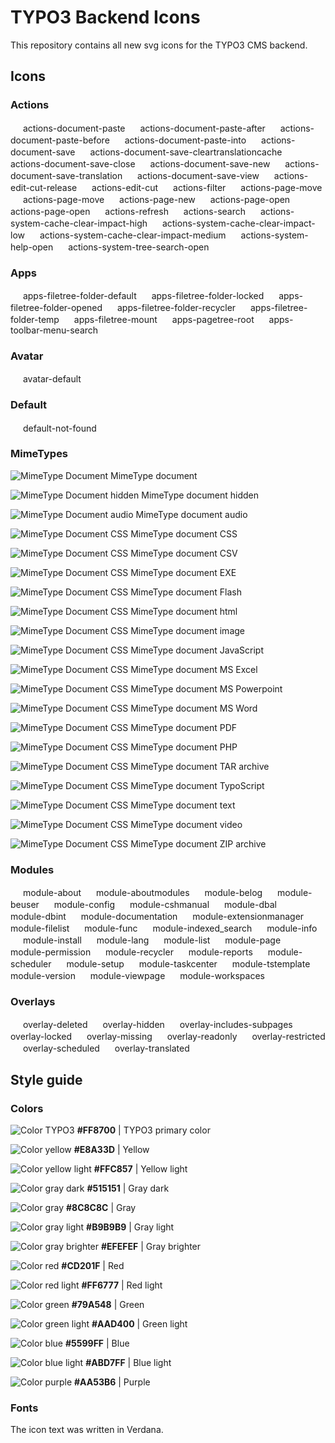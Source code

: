 # TYPO3 Backend Icons

This repository contains all new svg icons for the TYPO3 CMS backend.

## Icons

### Actions

<img src="https://rawgit.com/wmdbsystems/T3.Icons/master/src/action/actions-document-paste.svg" height="16" width="16">
actions-document-paste

<img src="https://rawgit.com/wmdbsystems/T3.Icons/master/src/action/actions-document-paste-after.svg" height="16" width="16">
actions-document-paste-after

<img src="https://rawgit.com/wmdbsystems/T3.Icons/master/src/action/actions-document-paste-before.svg" height="16" width="16">
actions-document-paste-before

<img src="https://rawgit.com/wmdbsystems/T3.Icons/master/src/action/actions-document-paste-into.svg" height="16" width="16">
actions-document-paste-into

<img src="https://rawgit.com/wmdbsystems/T3.Icons/master/src/action/actions-document-save.svg" height="16" width="16">
actions-document-save

<img src="https://rawgit.com/wmdbsystems/T3.Icons/master/src/action/actions-document-save-cleartranslationcache.svg" height="16" width="16">
actions-document-save-cleartranslationcache

<img src="https://rawgit.com/wmdbsystems/T3.Icons/master/src/action/actions-document-save-close.svg" height="16" width="16">
actions-document-save-close

<img src="https://rawgit.com/wmdbsystems/T3.Icons/master/src/action/actions-document-save-new.svg" height="16" width="16">
actions-document-save-new

<img src="https://rawgit.com/wmdbsystems/T3.Icons/master/src/action/actions-document-save-translation.svg" height="16" width="16">
actions-document-save-translation

<img src="https://rawgit.com/wmdbsystems/T3.Icons/master/src/action/actions-document-save-view.svg" height="16" width="16">
actions-document-save-view

<img src="https://rawgit.com/wmdbsystems/T3.Icons/master/src/action/actions-edit-cut-release.svg" height="16" width="16">
actions-edit-cut-release

<img src="https://rawgit.com/wmdbsystems/T3.Icons/master/src/action/actions-edit-cut.svg" height="16" width="16">
actions-edit-cut

<img src="https://rawgit.com/wmdbsystems/T3.Icons/master/src/action/actions-filter.svg" height="16" width="16">
actions-filter

<img src="https://rawgit.com/wmdbsystems/T3.Icons/master/src/action/actions-page-move.svg" height="16" width="16">
actions-page-move

<img src="https://rawgit.com/wmdbsystems/T3.Icons/master/src/action/actions-page-move.svg" height="16" width="16">
actions-page-move

<img src="https://rawgit.com/wmdbsystems/T3.Icons/master/src/action/actions-page-new.svg" height="16" width="16">
actions-page-new

<img src="https://rawgit.com/wmdbsystems/T3.Icons/master/src/action/actions-page-open.svg" height="16" width="16">
actions-page-open

<img src="https://rawgit.com/wmdbsystems/T3.Icons/master/src/action/actions-page-open.svg" height="16" width="16">
actions-page-open

<img src="https://rawgit.com/wmdbsystems/T3.Icons/master/src/action/actions-refresh.svg" height="16" width="16">
actions-refresh

<img src="https://rawgit.com/wmdbsystems/T3.Icons/master/src/action/actions-search.svg" height="16" width="16">
actions-search

<img src="https://rawgit.com/wmdbsystems/T3.Icons/master/src/action/actions-system-cache-clear-impact-high.svg" height="16" width="16">
actions-system-cache-clear-impact-high

<img src="https://rawgit.com/wmdbsystems/T3.Icons/master/src/action/actions-system-cache-clear-impact-low.svg" height="16" width="16">
actions-system-cache-clear-impact-low

<img src="https://rawgit.com/wmdbsystems/T3.Icons/master/src/action/actions-system-cache-clear-impact-medium.svg" height="16" width="16">
actions-system-cache-clear-impact-medium

<img src="https://rawgit.com/wmdbsystems/T3.Icons/master/src/action/actions-system-help-open.svg" height="16" width="16">
actions-system-help-open

<img src="https://rawgit.com/wmdbsystems/T3.Icons/master/src/action/actions-system-tree-search-open.svg" height="16" width="16">
actions-system-tree-search-open


### Apps

<img src="https://rawgit.com/wmdbsystems/T3.Icons/master/src/app/apps-filetree-folder-default.svg" height="16" width="16">
apps-filetree-folder-default

<img src="https://rawgit.com/wmdbsystems/T3.Icons/master/src/app/apps-filetree-folder-locked.svg" height="16" width="16">
apps-filetree-folder-locked

<img src="https://rawgit.com/wmdbsystems/T3.Icons/master/src/app/apps-filetree-folder-opened.svg" height="16" width="16">
apps-filetree-folder-opened

<img src="https://rawgit.com/wmdbsystems/T3.Icons/master/src/app/apps-filetree-folder-recycler.svg" height="16" width="16">
apps-filetree-folder-recycler

<img src="https://rawgit.com/wmdbsystems/T3.Icons/master/src/app/apps-filetree-folder-temp.svg" height="16" width="16">
apps-filetree-folder-temp

<img src="https://rawgit.com/wmdbsystems/T3.Icons/master/src/app/apps-filetree-mount.svg" height="16" width="16">
apps-filetree-mount

<img src="https://rawgit.com/wmdbsystems/T3.Icons/master/src/app/apps-pagetree-root.svg" height="16" width="16">
apps-pagetree-root

<img src="https://rawgit.com/wmdbsystems/T3.Icons/master/src/app/apps-toolbar-menu-search.svg" height="16" width="16">
apps-toolbar-menu-search


### Avatar

<img src="https://rawgit.com/wmdbsystems/T3.Icons/master/src/avatar/avatar-default.svg" height="16" width="16">
avatar-default


### Default

<img src="https://rawgit.com/wmdbsystems/T3.Icons/master/src/default/default-not-found.svg" height="16" width="16">
default-not-found


### MimeTypes

![MimeType Document](https://rawgit.com/wmdbsystems/T3.Icons/master/src/mimetypes/mimetype.svg "MimeType Document")
MimeType document

![MimeType Document hidden](https://rawgit.com/wmdbsystems/T3.Icons/master/src/mimetypes/mimetype-hidden.svg "MimeType Document CSS")
MimeType document hidden

![MimeType Document audio](https://rawgit.com/wmdbsystems/T3.Icons/master/src/mimetypes/mimetype-audio.svg "MimeType Document audio")
MimeType document audio

![MimeType Document CSS](https://rawgit.com/wmdbsystems/T3.Icons/master/src/mimetypes/mimetype-css.svg "MimeType Document CSS")
MimeType document CSS

![MimeType Document CSS](https://rawgit.com/wmdbsystems/T3.Icons/master/src/mimetypes/mimetype-csv.svg "MimeType Document CSS")
MimeType document CSV

![MimeType Document CSS](https://rawgit.com/wmdbsystems/T3.Icons/master/src/mimetypes/mimetype-exe.svg "MimeType Document CSS")
MimeType document EXE

![MimeType Document CSS](https://rawgit.com/wmdbsystems/T3.Icons/master/src/mimetypes/mimetype-flash.svg "MimeType Document CSS")
MimeType document Flash

![MimeType Document CSS](https://rawgit.com/wmdbsystems/T3.Icons/master/src/mimetypes/mimetype-html.svg "MimeType Document CSS")
MimeType document html

![MimeType Document CSS](https://rawgit.com/wmdbsystems/T3.Icons/master/src/mimetypes/mimetype-image.svg "MimeType Document CSS")
MimeType document image

![MimeType Document CSS](https://rawgit.com/wmdbsystems/T3.Icons/master/src/mimetypes/mimetype-js.svg "MimeType Document CSS")
MimeType document JavaScript

![MimeType Document CSS](https://rawgit.com/wmdbsystems/T3.Icons/master/src/mimetypes/mimetype-ms-excel.svg "MimeType Document CSS")
MimeType document MS Excel

![MimeType Document CSS](https://rawgit.com/wmdbsystems/T3.Icons/master/src/mimetypes/mimetype-ms-powerpoint.svg "MimeType Document CSS")
MimeType document MS Powerpoint

![MimeType Document CSS](https://rawgit.com/wmdbsystems/T3.Icons/master/src/mimetypes/mimetype-ms-word.svg "MimeType Document CSS")
MimeType document MS Word

![MimeType Document CSS](https://rawgit.com/wmdbsystems/T3.Icons/master/src/mimetypes/mimetype-pdf.svg "MimeType Document CSS")
MimeType document PDF

![MimeType Document CSS](https://rawgit.com/wmdbsystems/T3.Icons/master/src/mimetypes/mimetype-php.svg "MimeType Document CSS")
MimeType document PHP

![MimeType Document CSS](https://rawgit.com/wmdbsystems/T3.Icons/master/src/mimetypes/mimetype-tar.svg "MimeType Document CSS")
MimeType document TAR archive

![MimeType Document CSS](https://rawgit.com/wmdbsystems/T3.Icons/master/src/mimetypes/mimetype-ts.svg "MimeType Document CSS")
MimeType document TypoScript

![MimeType Document CSS](https://rawgit.com/wmdbsystems/T3.Icons/master/src/mimetypes/mimetype-txt.svg "MimeType Document CSS")
MimeType document text

![MimeType Document CSS](https://rawgit.com/wmdbsystems/T3.Icons/master/src/mimetypes/mimetype-video.svg "MimeType Document CSS")
MimeType document video

![MimeType Document CSS](https://rawgit.com/wmdbsystems/T3.Icons/master/src/mimetypes/mimetype-zip.svg "MimeType Document CSS")
MimeType document ZIP archive


### Modules

<img src="https://rawgit.com/wmdbsystems/T3.Icons/master/src/module/module-about.svg" height="16" width="16">
module-about

<img src="https://rawgit.com/wmdbsystems/T3.Icons/master/src/module/module-aboutmodules.svg" height="16" width="16">
module-aboutmodules

<img src="https://rawgit.com/wmdbsystems/T3.Icons/master/src/module/module-belog.svg" height="16" width="16">
module-belog

<img src="https://rawgit.com/wmdbsystems/T3.Icons/master/src/module/module-beuser.svg" height="16" width="16">
module-beuser

<img src="https://rawgit.com/wmdbsystems/T3.Icons/master/src/module/module-config.svg" height="16" width="16">
module-config

<img src="https://rawgit.com/wmdbsystems/T3.Icons/master/src/module/module-cshmanual.svg" height="16" width="16">
module-cshmanual

<img src="https://rawgit.com/wmdbsystems/T3.Icons/master/src/module/module-dbal.svg" height="16" width="16">
module-dbal

<img src="https://rawgit.com/wmdbsystems/T3.Icons/master/src/module/module-dbint.svg" height="16" width="16">
module-dbint

<img src="https://rawgit.com/wmdbsystems/T3.Icons/master/src/module/module-documentation.svg" height="16" width="16">
module-documentation

<img src="https://rawgit.com/wmdbsystems/T3.Icons/master/src/module/module-extensionmanager.svg" height="16" width="16">
module-extensionmanager

<img src="https://rawgit.com/wmdbsystems/T3.Icons/master/src/module/module-filelist.svg" height="16" width="16">
module-filelist

<img src="https://rawgit.com/wmdbsystems/T3.Icons/master/src/module/module-func.svg" height="16" width="16">
module-func

<img src="https://rawgit.com/wmdbsystems/T3.Icons/master/src/module/module-indexed_search.svg" height="16" width="16">
module-indexed_search

<img src="https://rawgit.com/wmdbsystems/T3.Icons/master/src/module/module-info.svg" height="16" width="16">
module-info

<img src="https://rawgit.com/wmdbsystems/T3.Icons/master/src/module/module-install.svg" height="16" width="16">
module-install

<img src="https://rawgit.com/wmdbsystems/T3.Icons/master/src/module/module-lang.svg" height="16" width="16">
module-lang

<img src="https://rawgit.com/wmdbsystems/T3.Icons/master/src/module/module-list.svg" height="16" width="16">
module-list

<img src="https://rawgit.com/wmdbsystems/T3.Icons/master/src/module/module-page.svg" height="16" width="16">
module-page

<img src="https://rawgit.com/wmdbsystems/T3.Icons/master/src/module/module-permission.svg" height="16" width="16">
module-permission

<img src="https://rawgit.com/wmdbsystems/T3.Icons/master/src/module/module-recycler.svg" height="16" width="16">
module-recycler

<img src="https://rawgit.com/wmdbsystems/T3.Icons/master/src/module/module-reports.svg" height="16" width="16">
module-reports

<img src="https://rawgit.com/wmdbsystems/T3.Icons/master/src/module/module-scheduler.svg" height="16" width="16">
module-scheduler

<img src="https://rawgit.com/wmdbsystems/T3.Icons/master/src/module/module-setup.svg" height="16" width="16">
module-setup

<img src="https://rawgit.com/wmdbsystems/T3.Icons/master/src/module/module-taskcenter.svg" height="16" width="16">
module-taskcenter

<img src="https://rawgit.com/wmdbsystems/T3.Icons/master/src/module/module-tstemplate.svg" height="16" width="16">
module-tstemplate

<img src="https://rawgit.com/wmdbsystems/T3.Icons/master/src/module/module-version.svg" height="16" width="16">
module-version

<img src="https://rawgit.com/wmdbsystems/T3.Icons/master/src/module/module-viewpage.svg" height="16" width="16">
module-viewpage

<img src="https://rawgit.com/wmdbsystems/T3.Icons/master/src/module/module-workspaces.svg" height="16" width="16">
module-workspaces


### Overlays

<img src="https://rawgit.com/wmdbsystems/T3.Icons/master/src/overlay/overlay-deleted.svg" height="16" width="16">
overlay-deleted

<img src="https://rawgit.com/wmdbsystems/T3.Icons/master/src/overlay/overlay-hidden.svg" height="16" width="16">
overlay-hidden

<img src="https://rawgit.com/wmdbsystems/T3.Icons/master/src/overlay/overlay-includes-subpages.svg" height="16" width="16">
overlay-includes-subpages

<img src="https://rawgit.com/wmdbsystems/T3.Icons/master/src/overlay/overlay-locked.svg" height="16" width="16">
overlay-locked

<img src="https://rawgit.com/wmdbsystems/T3.Icons/master/src/overlay/overlay-missing.svg" height="16" width="16">
overlay-missing

<img src="https://rawgit.com/wmdbsystems/T3.Icons/master/src/overlay/overlay-readonly.svg" height="16" width="16">
overlay-readonly

<img src="https://rawgit.com/wmdbsystems/T3.Icons/master/src/overlay/overlay-restricted.svg" height="16" width="16">
overlay-restricted

<img src="https://rawgit.com/wmdbsystems/T3.Icons/master/src/overlay/overlay-scheduled.svg" height="16" width="16">
overlay-scheduled

<img src="https://rawgit.com/wmdbsystems/T3.Icons/master/src/overlay/overlay-translated.svg" height="16" width="16">
overlay-translated


## Style guide

### Colors

![Color TYPO3](https://rawgit.com/wmdbsystems/T3.Icons/master/material/grafics/colors/color-typo3.svg "Color TYPO3")
**#FF8700** | TYPO3 primary color

![Color yellow](https://rawgit.com/wmdbsystems/T3.Icons/master/material/grafics/colors/color-yellow.svg "Color yellow")
**#E8A33D** | Yellow

![Color yellow light](https://rawgit.com/wmdbsystems/T3.Icons/master/material/grafics/colors/color-yellow-light.svg "Color yellow light")
**#FFC857** | Yellow light

![Color gray dark](https://rawgit.com/wmdbsystems/T3.Icons/master/material/grafics/colors/color-gray-dark.svg "Color gray dark")
**#515151** | Gray dark

![Color gray](https://rawgit.com/wmdbsystems/T3.Icons/master/material/grafics/colors/color-gray.svg "Color gray")
**#8C8C8C** | Gray

![Color gray light](https://rawgit.com/wmdbsystems/T3.Icons/master/material/grafics/colors/color-gray-light.svg "Color gray light")
**#B9B9B9** | Gray light

![Color gray brighter](https://rawgit.com/wmdbsystems/T3.Icons/master/material/grafics/colors/color-gray-brighter.svg "Color gray brighter")
**#EFEFEF** | Gray brighter

![Color red](https://rawgit.com/wmdbsystems/T3.Icons/master/material/grafics/colors/color-red.svg "Color red")
**#CD201F** | Red

![Color red light](https://rawgit.com/wmdbsystems/T3.Icons/master/material/grafics/colors/color-red-light.svg "Color red light")
**#FF6777** | Red light

![Color green](https://rawgit.com/wmdbsystems/T3.Icons/master/material/grafics/colors/color-green.svg "Color green")
**#79A548** | Green

![Color green light](https://rawgit.com/wmdbsystems/T3.Icons/master/material/grafics/colors/color-green-light.svg "Color green light")
**#AAD400** | Green light

![Color blue](https://rawgit.com/wmdbsystems/T3.Icons/master/material/grafics/colors/color-blue.svg "Color blue")
**#5599FF** | Blue

![Color blue light](https://rawgit.com/wmdbsystems/T3.Icons/master/material/grafics/colors/color-blue-light.svg "Color blue light")
**#ABD7FF** | Blue light

![Color purple](https://rawgit.com/wmdbsystems/T3.Icons/master/material/grafics/colors/color-purple.svg "Color purple")
**#AA53B6** | Purple

### Fonts

The icon text was written in Verdana.
